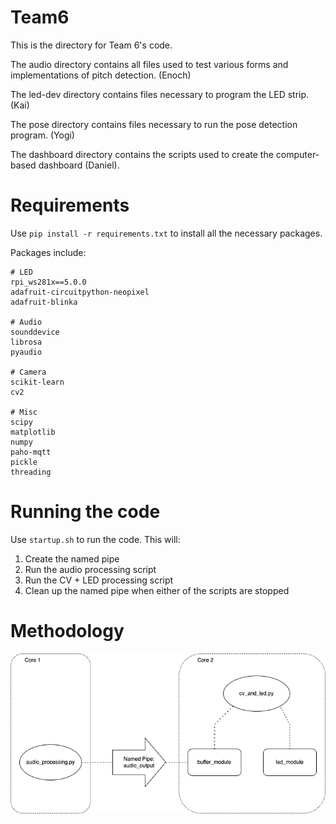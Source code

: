 # Team6

This is the directory for Team 6's code.

The audio directory contains all files used to test various forms and implementations of pitch detection. (Enoch)

The led-dev directory contains files necessary to program the LED strip. (Kai)

The pose directory contains files necessary to run the pose detection program. (Yogi)

The dashboard directory contains the scripts used to create the computer-based dashboard (Daniel).


# Requirements

Use `pip install -r requirements.txt` to install all the necessary packages.

Packages include:
```
# LED
rpi_ws281x==5.0.0
adafruit-circuitpython-neopixel
adafruit-blinka

# Audio
sounddevice
librosa
pyaudio

# Camera
scikit-learn
cv2

# Misc
scipy
matplotlib
numpy
paho-mqtt
pickle
threading
```

# Running the code
Use `startup.sh` to run the code. This will:
1. Create the named pipe
2. Run the audio processing script
3. Run the CV + LED processing script
4. Clean up the named pipe when either of the scripts are stopped

# Methodology

![Workflow](workflow.png)

